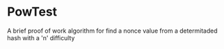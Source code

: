 # PowTest
A brief proof of work algorithm for find a nonce value from a determitaded hash with a 'n' difficulty
